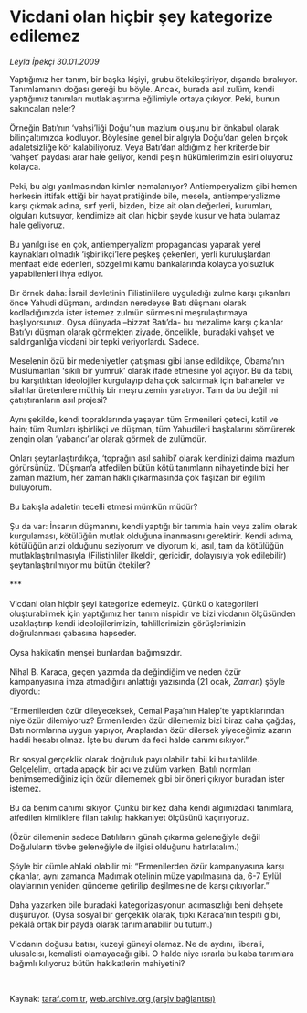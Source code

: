 # Vicdani olan hiçbir şey kategorize edilemez

*Leyla İpekçi 30.01.2009*

<div class="taraf_structure_2col_1zq">
<div class="margen_n">



 <p>Yaptığımız her tanım, bir başka kişiyi, grubu ötekileştiriyor, dışarıda bırakıyor. Tanımlamanın doğası gereği bu böyle. Ancak, burada asıl zulüm, kendi yaptığımız tanımları mutlaklaştırma eğilimiyle ortaya çıkıyor. Peki, bunun sakıncaları neler? <br/><br/>Örneğin Batı’nın ‘vahşi’liği Doğu’nun mazlum oluşunu bir önkabul olarak bilinçaltımızda kodluyor. Böylesine genel bir algıyla Doğu’dan gelen birçok adaletsizliğe kör kalabiliyoruz. Veya Batı’dan aldığımız her kriterde bir ‘vahşet’ paydası arar hale geliyor, kendi peşin hükümlerimizin esiri oluyoruz kolayca. <br/><br/>Peki, bu algı yarılmasından kimler nemalanıyor? Antiemperyalizm gibi hemen herkesin ittifak ettiği bir hayat pratiğinde bile, mesela, antiemperyalizme karşı çıkmak adına, sırf yerli, bizden, bize ait olan değerleri, kurumları, olguları kutsuyor, kendimize ait olan hiçbir şeyde kusur ve hata bulamaz hale geliyoruz. <br/><br/>Bu yanılgı ise en çok, antiemperyalizm propagandası yaparak yerel kaynakları olmadık ‘işbirlikçi’lere peşkeş çekenleri, yerli kuruluşlardan menfaat elde edenleri, sözgelimi kamu bankalarında kolayca yolsuzluk yapabilenleri ihya ediyor. <br/><br/>Bir örnek daha: İsrail devletinin Filistinlilere uyguladığı zulme karşı çıkanları önce Yahudi düşmanı, ardından neredeyse Batı düşmanı olarak kodladığınızda ister istemez zulmün sürmesini meşrulaştırmaya başlıyorsunuz. Oysa dünyada –bizzat Batı’da- bu mezalime karşı çıkanlar Batı’yı düşman olarak görmekten ziyade, öncelikle, buradaki vahşet ve saldırganlığa vicdani bir tepki veriyorlardı. Sadece. <br/><br/>Meselenin özü bir medeniyetler çatışması gibi lanse edildikçe, Obama’nın Müslümanları ‘sıkılı bir yumruk’ olarak ifade etmesine yol açıyor. Bu da tabii, bu karşıtlıktan ideolojiler kurgulayıp daha çok saldırmak için bahaneler ve silahlar üretenlere müthiş bir meşru zemin yaratıyor. Tam da bu değil mi çatıştıranların asıl projesi? <br/><br/>Aynı şekilde, kendi topraklarında yaşayan tüm Ermenileri çeteci, katil ve hain; tüm Rumları işbirlikçi ve düşman, tüm Yahudileri başkalarını sömürerek zengin olan ‘yabancı’lar olarak görmek de zulümdür. <br/><br/>Onları şeytanlaştırdıkça, ‘toprağın asıl sahibi’ olarak kendinizi daima mazlum görürsünüz. ‘Düşman’a atfedilen bütün kötü tanımların nihayetinde bizi her zaman mazlum, her zaman haklı çıkarmasında çok faşizan bir eğilim buluyorum. <br/><br/>Bu bakışla adaletin tecelli etmesi mümkün müdür? <br/><br/>Şu da var: İnsanın düşmanını, kendi yaptığı bir tanımla hain veya zalim olarak kurgulaması, kötülüğün mutlak olduğuna inanmasını gerektirir. Kendi adıma, kötülüğün arızi olduğunu seziyorum ve diyorum ki, asıl, tam da kötülüğün mutlaklaştırılmasıyla (Filistinliler ilkeldir, gericidir, dolayısıyla yok edilebilir) şeytanlaştırılmıyor mu bütün ötekiler? <br/><br/>*** <br/><br/>Vicdani olan hiçbir şeyi kategorize edemeyiz. Çünkü o kategorileri oluşturabilmek için yaptığımız her tanım nispidir ve bizi vicdanın ölçüsünden uzaklaştırıp kendi ideolojilerimizin, tahlillerimizin görüşlerimizin doğrulanması çabasına hapseder. <br/><br/>Oysa hakikatin menşei bunlardan bağımsızdır. <br/><br/>Nihal B. Karaca, geçen yazımda da değindiğim ve neden özür kampanyasına imza atmadığını anlattığı yazısında (21 ocak, <i>Zaman</i>) şöyle diyordu: <br/><br/>“Ermenilerden özür dileyeceksek, Cemal Paşa’nın Halep’te yaptıklarından niye özür dilemiyoruz? Ermenilerden özür dilememiz bizi biraz daha çağdaş, Batı normlarına uygun yapıyor, Araplardan özür dilersek yiyeceğimiz azarın haddi hesabı olmaz. İşte bu durum da feci halde canımı sıkıyor.” <br/><br/>Bir sosyal gerçeklik olarak doğruluk payı olabilir tabii ki bu tahlilde. Gelgelelim, ortada apaçık bir acı ve zulüm varken, Batılı normları benimsemediğiniz için özür dilememek gibi bir öneri çıkıyor buradan ister istemez. <br/><br/>Bu da benim canımı sıkıyor. Çünkü bir kez daha kendi algımızdaki tanımlara, atfedilen kimliklere filan takılıp hakkaniyet ölçüsünü kaçırıyoruz. <br/><br/>(Özür dilemenin sadece Batılıların günah çıkarma geleneğiyle değil Doğuluların tövbe geleneğiyle de ilgisi olduğunu hatırlatalım.) <br/><br/>Şöyle bir cümle ahlaki olabilir mi: “Ermenilerden özür kampanyasına karşı çıkanlar, aynı zamanda Madımak otelinin müze yapılmasına da, 6-7 Eylül olaylarının yeniden gündeme getirilip deşilmesine de karşı çıkıyorlar.” <br/><br/>Daha yazarken bile buradaki kategorizasyonun acımasızlığı beni dehşete düşürüyor. (Oysa sosyal bir gerçeklik olarak, tıpkı Karaca’nın tespiti gibi, pekâlâ ortak bir payda olarak tanımlanabilir bu tutum.) <br/><br/>Vicdanın doğusu batısı, kuzeyi güneyi olamaz. Ne de aydını, liberali, ulusalcısı, kemalisti olamayacağı gibi. O halde niye ısrarla bu kaba tanımlara bağımlı kılıyoruz bütün hakikatlerin mahiyetini?</p>

<br/>


<div id="taraf_not">
</div>

</div>


</div>

Kaynak: [taraf.com.tr](http://www.taraf.com.tr:80/makale/3784.htm), [web.archive.org (arşiv bağlantısı)](http://web.archive.org/web/20090302021351/http://www.taraf.com.tr:80/makale/3784.htm)
